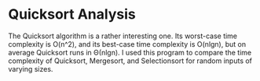 # Quicksort Analysis
The Quicksort algorithm is a rather interesting one. Its worst-case time complexity is
O(n^2), and its best-case time complexity is O(nlgn), but on average Quicksort runs in Θ(nlgn). I used
this program to compare the time complexity of Quicksort, Mergesort, and Selectionsort for random inputs of varying sizes.
